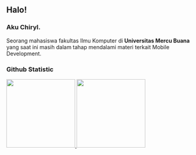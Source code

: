 ## Halo!

### Aku **Chiryl**.<br>

Seorang mahasiswa fakultas Ilmu Komputer di **Universitas Mercu Buana** yang saat ini masih dalam tahap mendalami materi terkait Mobile Development.

### Github Statistic
<p align="left">
<a href="https://github.com/chirylmalik">
  <img height="180em" src="https://github-readme-stats-eight-theta.vercel.app/api?username=penuliscode&show_icons=true&theme=algolia&include_all_commits=true&count_private=true"/>
  <img height="180em" src="https://github-readme-stats-eight-theta.vercel.app/api/top-langs/?username=penuliscode&layout=compact&layout=compact&theme=algolia"/>
</a>
</p>
